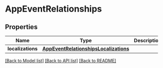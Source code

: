 # AppEventRelationships

## Properties
Name | Type | Description | Notes
------------ | ------------- | ------------- | -------------
**localizations** | [**AppEventRelationshipsLocalizations**](AppEventRelationshipsLocalizations.md) |  | [optional] 

[[Back to Model list]](../README.md#documentation-for-models) [[Back to API list]](../README.md#documentation-for-api-endpoints) [[Back to README]](../README.md)


